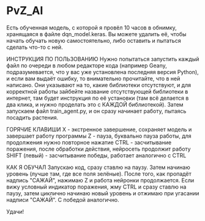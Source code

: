 # PvZ_AI
Есть обученная модель, с которой я провёл 10 часов в обнимку, хранящаяся в файле dqn_model.keras. Вы можете удалить её, чтобы начать обучать новую самостоятельно, либо оставить и пытаться сделать что-то с ней.

ИНСТРУКЦИЯ ПО ПОЛЬЗОВАНИЮ
Нужно попытаться запустить каждый файл по очереди в любом редакторе кода (например Geany, подразумевается, что у вас уже установлена последняя версия Python), и если вам выдаёт ошибку, то внимательно прочитайте, что в ней написано. Они указывают на то, какие библиотеки отсутствуют, и для корректной работы зайбейте название отсутствующей библиотеки в интернет, там будет инструкция по её установки (там всё делается в два клика, и нужно проделать это с КАЖДОЙ библиотекой). Затем запускаем файл train_agent.py, и он сразу начинает работу, пытаясь посадить растения.

ГОРЯЧИЕ КЛАВИШИ
X - экстренное завершение, сохраняет модель и завершает работу программы
Z - пауза, буквально пауза работы, для продолжения нужно повторное нажатие
CTRL - засчитывание поражения, после обработки действия, нейросеть продолжит работу
SHIFT (левый) - засчитывание победы, работает аналогично с CTRL

КАК Я ОБУЧАЛ
Запускаю код, сразу ставлю на паузу. Затем начинаю уровень (лучше там, где все поля зелёные). После того, как пропадёт надпись "САЖАЙ", нажимаю Z и работа нейронки продолжается. Если вижу условный индикатор поражения, жму CTRL и сразу ставлю на паузу, затем циклично начинаю новый уровень и отжимаю при угасании надписи "САЖАЙ". С победой аналогично.

Удачи!
